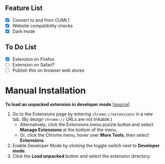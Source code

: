 ## Feature List
- [x] Convert to and from CUML1
- [x] Website compatibility checks
- [x] Dark mode

## To Do List
- [x] Extension on Firefox
- [ ] Extension on Safari?
- [ ] Publish this on browser web stores

# Manual Installation
**To load an unpacked extension in developer mode** [[source](https://developer.chrome.com/docs/extensions/get-started/tutorial/hello-world#load-unpacked)]
1. Go to the Extensions page by entering `chrome://extensions` in a new tab. (By design `chrome://` URLs are not linkable.)
    - Alternatively, click the Extensions menu puzzle button and select **Manage Extensions** at the bottom of the menu.
    - Or, click the Chrome menu, hover over **More Tools**, then select **Extensions**.
2. Enable Developer Mode by clicking the toggle switch next to **Developer mode**.
3. Click the **Load unpacked** button and select the extension directory.
